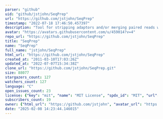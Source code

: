 ```yaml
---
parser: "github"
uid: "github/jstjohn/SeqPrep"
url: "https://github.com/jstjohn/SeqPrep"
timestamp: "2022-07-18 17:46:50.457397"
description: "Tool for stripping adaptors and/or merging paired reads with overlap into single reads."
avatar: "https://avatars.githubusercontent.com/u/459014?v=4"
repo_url: "https://github.com/jstjohn/SeqPrep"
title: "SeqPrep"
name: "SeqPrep"
full_name: "jstjohn/SeqPrep"
html_url: "https://github.com/jstjohn/SeqPrep"
created_at: "2011-03-10T17:03:26Z"
updated_at: "2022-07-07T15:34:38Z"
clone_url: "https://github.com/jstjohn/SeqPrep.git"
size: 88077
stargazers_count: 127
watchers_count: 127
language: "C"
open_issues_count: 23
license: {"key": "mit", "name": "MIT License", "spdx_id": "MIT", "url": "https://api.github.com/licenses/mit", "node_id": "MDc6TGljZW5zZTEz"}
subscribers_count: 19
owner: {"html_url": "https://github.com/jstjohn", "avatar_url": "https://avatars.githubusercontent.com/u/459014?v=4", "login": "jstjohn", "type": "User"}
date: "2025-02-08 14:23:44.146015"
---
```

